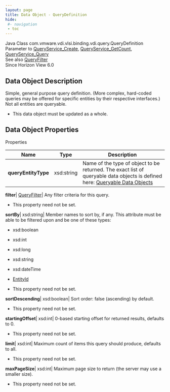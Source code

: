 ```yaml
---
layout: page
title: Data Object - QueryDefinition
hide:
 #- navigation
 - toc
---
```






Java Class
    com.vmware.vdi.vlsi.binding.vdi.query.QueryDefinition  
Parameter to
     [QueryService_Create](vdi.query.QueryService.md#create), [QueryService_GetCount](vdi.query.QueryService.md#getCount), [QueryService_Query](vdi.query.QueryService.md#query)  
See also
     [QueryFilter](vdi.query.QueryFilter.Filter.md)  
Since 
    Horizon View 6.0

## Data Object Description 

Simple, general purpose query definition. (More complex, hard-coded queries may be offered for specific entities by their respective interfaces.) Not all entities are queryable. 

  * This data object must be updated as a whole.



## Data Object Properties

Properties

Name |  Type |  Description   
---|---|---  
**queryEntityType**|  xsd:string|  Name of the type of object to be returned. The exact list of queryable data objects is defined here: [Queryable Data Objects](index-queries.md)   
  
**filter**| [QueryFilter](vdi.query.QueryFilter.Filter.md)|  Any filter criteria for this query.   


* This property need not be set.

  
**sortBy**|  xsd:string|  Member names to sort by, if any. This attribute must be able to be filtered upon and be one of these types: 

  * xsd:boolean
  * xsd:int
  * xsd:long
  * xsd:string
  * xsd:dateTime
  * [EntityId](vdi.EntityId.md)

  


* This property need not be set.

  
**sortDescending**|  xsd:boolean|  Sort order: false (ascending) by default.   


* This property need not be set.

  
**startingOffset**|  xsd:int|  0-based starting offset for returned results, defaults to 0.   


* This property need not be set.

  
**limit**|  xsd:int|  Maximum count of items this query should produce, defaults to all.   


* This property need not be set.

  
**maxPageSize**|  xsd:int|  Maximum page size to return (the server may use a smaller size).   


* This property need not be set.

  
  
  

  
  

